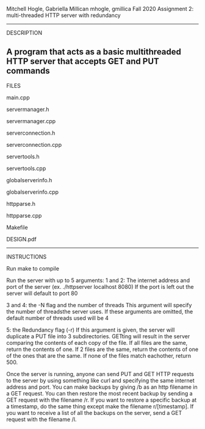 Mitchell Hogle, Gabriella Millican
mhogle, gmillica
Fall 2020
Assignment 2: multi-threaded HTTP server with redundancy

-----------
DESCRIPTION

A program that acts as a basic multithreaded HTTP server that accepts GET and PUT commands
-----------
FILES

main.cpp

servermanager.h

servermanager.cpp

serverconnection.h

serverconnection.cpp

servertools.h

servertools.cpp

globalserverinfo.h

globalserverinfo.cpp

httpparse.h

httpparse.cpp

Makefile

DESIGN.pdf

-----------
INSTRUCTIONS

Run make to compile

Run the server with up to 5 arguments: 
1 and 2: The internet address and port of the server
(ex. ./httpserver localhost 8080)
If the port is left out the server will default to port 80

3 and 4: the -N flag and the number of threads
This argument will specify the number of threadsthe server uses. If these arguments are omitted, the default number of threads used will be 4

5: the Redundancy flag (-r)
If this argument is given, the server will duplicate a PUT file into 3 subdirectories. GETting will result in the server comparing the contents of each copy of the file. If all files are the same, return the contents of one. If 2 files are the same, return the contents of one of the ones that are the same. If none of the files match eachother, return 500.

Once the server is running, anyone can send PUT and GET HTTP requests to the server by using something like curl and specifying the same internet address and port. You can make backups by giving /b as an http filename in a GET request. You can then restore the most recent backup by sending a GET request with the filename /r. If you want to restore a specific backup at a timestamp, do the same thing except make the filename r/[timestamp]. If you want to receive a list of all the backups on the server, send a GET request with the filename /l.
